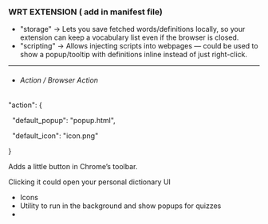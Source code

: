 ### WRT EXTENSION ( add in manifest file)



* "storage" → Lets you save fetched words/definitions locally, so your extension can keep a vocabulary list even if the browser is closed.
* "scripting" → Allows injecting scripts into webpages — could be used to show a popup/tooltip with definitions inline instead of just right-click.

---------------------------------------------

* ###### Action / Browser Action



"action": {

&nbsp; "default\_popup": "popup.html",

&nbsp; "default\_icon": "icon.png"

}



Adds a little button in Chrome’s toolbar.

Clicking it could open your personal dictionary UI



* Icons
* Utility to run in the background and show popups for quizzes
* 
